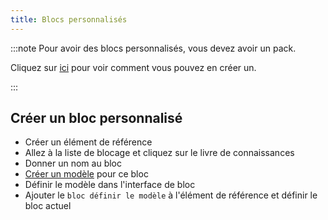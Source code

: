 ```yaml
---
title: Blocs personnalisés
---
```


:::note Pour avoir des blocs personnalisés, vous devez avoir un pack.

Cliquez sur [ici](pack.md#create-a-pack) pour voir comment vous pouvez en créer un.

:::

## Créer un bloc personnalisé

* Créer un élément de référence [](custom-items.md)
* Allez à la liste de blocage et cliquez sur le livre de connaissances
* Donner un nom au bloc
* [Créer un modèle](custom-models.md) pour ce bloc
* Définir le modèle dans l'interface de bloc
* Ajouter le `bloc définir le modèle` à l'élément de référence et définir le bloc actuel
